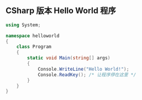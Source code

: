 ## CSharp 版本 Hello World 程序

```csharp
using System;

namespace helloworld
{
    class Program
    {
        static void Main(string[] args)
        {
            Console.WriteLine("Hello World!");
            Console.ReadKey(); /* 让程序停在这里 */
        }
    }
}
```

